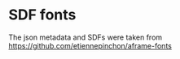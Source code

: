 # SDF fonts

The json metadata and SDFs were taken from https://github.com/etiennepinchon/aframe-fonts
